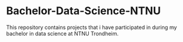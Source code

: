 # Bachelor-Data-Science-NTNU
This repository contains projects that i have participated in during my bachelor in data science at NTNU Trondheim.
